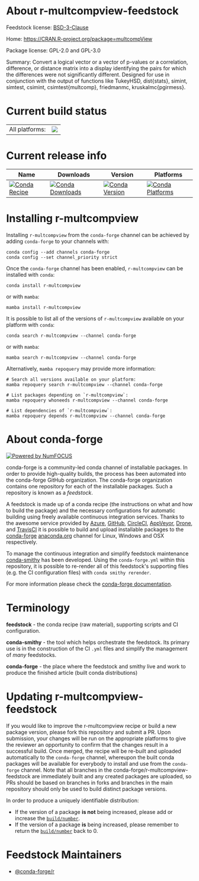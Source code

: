 About r-multcompview-feedstock
==============================

Feedstock license: [BSD-3-Clause](https://github.com/conda-forge/r-multcompview-feedstock/blob/main/LICENSE.txt)

Home: https://CRAN.R-project.org/package=multcompView

Package license: GPL-2.0 and GPL-3.0

Summary: Convert a logical vector or a vector of p-values or a correlation, difference, or distance matrix into a display identifying the pairs for which the differences were not significantly different.  Designed for use in conjunction with the output of functions like TukeyHSD, dist{stats}, simint, simtest, csimint, csimtest{multcomp}, friedmanmc, kruskalmc{pgirmess}.

Current build status
====================


<table><tr><td>All platforms:</td>
    <td>
      <a href="https://dev.azure.com/conda-forge/feedstock-builds/_build/latest?definitionId=1378&branchName=main">
        <img src="https://dev.azure.com/conda-forge/feedstock-builds/_apis/build/status/r-multcompview-feedstock?branchName=main">
      </a>
    </td>
  </tr>
</table>

Current release info
====================

| Name | Downloads | Version | Platforms |
| --- | --- | --- | --- |
| [![Conda Recipe](https://img.shields.io/badge/recipe-r--multcompview-green.svg)](https://anaconda.org/conda-forge/r-multcompview) | [![Conda Downloads](https://img.shields.io/conda/dn/conda-forge/r-multcompview.svg)](https://anaconda.org/conda-forge/r-multcompview) | [![Conda Version](https://img.shields.io/conda/vn/conda-forge/r-multcompview.svg)](https://anaconda.org/conda-forge/r-multcompview) | [![Conda Platforms](https://img.shields.io/conda/pn/conda-forge/r-multcompview.svg)](https://anaconda.org/conda-forge/r-multcompview) |

Installing r-multcompview
=========================

Installing `r-multcompview` from the `conda-forge` channel can be achieved by adding `conda-forge` to your channels with:

```
conda config --add channels conda-forge
conda config --set channel_priority strict
```

Once the `conda-forge` channel has been enabled, `r-multcompview` can be installed with `conda`:

```
conda install r-multcompview
```

or with `mamba`:

```
mamba install r-multcompview
```

It is possible to list all of the versions of `r-multcompview` available on your platform with `conda`:

```
conda search r-multcompview --channel conda-forge
```

or with `mamba`:

```
mamba search r-multcompview --channel conda-forge
```

Alternatively, `mamba repoquery` may provide more information:

```
# Search all versions available on your platform:
mamba repoquery search r-multcompview --channel conda-forge

# List packages depending on `r-multcompview`:
mamba repoquery whoneeds r-multcompview --channel conda-forge

# List dependencies of `r-multcompview`:
mamba repoquery depends r-multcompview --channel conda-forge
```


About conda-forge
=================

[![Powered by
NumFOCUS](https://img.shields.io/badge/powered%20by-NumFOCUS-orange.svg?style=flat&colorA=E1523D&colorB=007D8A)](https://numfocus.org)

conda-forge is a community-led conda channel of installable packages.
In order to provide high-quality builds, the process has been automated into the
conda-forge GitHub organization. The conda-forge organization contains one repository
for each of the installable packages. Such a repository is known as a *feedstock*.

A feedstock is made up of a conda recipe (the instructions on what and how to build
the package) and the necessary configurations for automatic building using freely
available continuous integration services. Thanks to the awesome service provided by
[Azure](https://azure.microsoft.com/en-us/services/devops/), [GitHub](https://github.com/),
[CircleCI](https://circleci.com/), [AppVeyor](https://www.appveyor.com/),
[Drone](https://cloud.drone.io/welcome), and [TravisCI](https://travis-ci.com/)
it is possible to build and upload installable packages to the
[conda-forge](https://anaconda.org/conda-forge) [anaconda.org](https://anaconda.org/)
channel for Linux, Windows and OSX respectively.

To manage the continuous integration and simplify feedstock maintenance
[conda-smithy](https://github.com/conda-forge/conda-smithy) has been developed.
Using the ``conda-forge.yml`` within this repository, it is possible to re-render all of
this feedstock's supporting files (e.g. the CI configuration files) with ``conda smithy rerender``.

For more information please check the [conda-forge documentation](https://conda-forge.org/docs/).

Terminology
===========

**feedstock** - the conda recipe (raw material), supporting scripts and CI configuration.

**conda-smithy** - the tool which helps orchestrate the feedstock.
                   Its primary use is in the construction of the CI ``.yml`` files
                   and simplify the management of *many* feedstocks.

**conda-forge** - the place where the feedstock and smithy live and work to
                  produce the finished article (built conda distributions)


Updating r-multcompview-feedstock
=================================

If you would like to improve the r-multcompview recipe or build a new
package version, please fork this repository and submit a PR. Upon submission,
your changes will be run on the appropriate platforms to give the reviewer an
opportunity to confirm that the changes result in a successful build. Once
merged, the recipe will be re-built and uploaded automatically to the
`conda-forge` channel, whereupon the built conda packages will be available for
everybody to install and use from the `conda-forge` channel.
Note that all branches in the conda-forge/r-multcompview-feedstock are
immediately built and any created packages are uploaded, so PRs should be based
on branches in forks and branches in the main repository should only be used to
build distinct package versions.

In order to produce a uniquely identifiable distribution:
 * If the version of a package **is not** being increased, please add or increase
   the [``build/number``](https://docs.conda.io/projects/conda-build/en/latest/resources/define-metadata.html#build-number-and-string).
 * If the version of a package **is** being increased, please remember to return
   the [``build/number``](https://docs.conda.io/projects/conda-build/en/latest/resources/define-metadata.html#build-number-and-string)
   back to 0.

Feedstock Maintainers
=====================

* [@conda-forge/r](https://github.com/conda-forge/r/)

